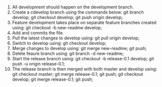 1. All development should happen on the development branch.
2. Create a cdevelop branch using the commands below:
	git branch develop;
	git checkout develop;
	git push origin develop;
3. Feature development takes place on separate feature branches created using:
	git checkout -b  new-readme develop;
4. Add and commits the file.
5. Pull the latest changes to develop using:
	git pull origin develop;
6. Switch to develop using:
	git checkout develop;
7. Merge changes to develop using:
	git merge new-readme;
	git push;
8. Delete feaure branch using:
	git branch -d new-readme;
9. Start the release branch using:
	git checkout -b release-0.1 develop;
	git push -u origin release-0.1;
10. The release branch is then merged with both master and develop using:
	git checkout master;
	git merge release-0.1;
	git push;
	git checkout develop;
	git merge release-0.1;
	git push;
